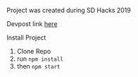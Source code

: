 Project was created during SD Hacks 2019

Devpost link [here](https://devpost.com/software/voga)

Install Project
1. Clone Repo
2. run `npm install`
3. then `npm start`
